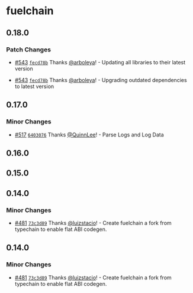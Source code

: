 # fuelchain

## 0.18.0

### Patch Changes

- [#543](https://github.com/FuelLabs/fuels-ts/pull/543) [`fecd78b`](https://github.com/FuelLabs/fuels-ts/commit/fecd78bec8a6a9077bd3494369345461da3934a3) Thanks [@arboleya](https://github.com/arboleya)! - Updating all libraries to their latest version

- [#543](https://github.com/FuelLabs/fuels-ts/pull/543) [`fecd78b`](https://github.com/FuelLabs/fuels-ts/commit/fecd78bec8a6a9077bd3494369345461da3934a3) Thanks [@arboleya](https://github.com/arboleya)! - Upgrading outdated dependencies to latest version

## 0.17.0

### Minor Changes

- [#517](https://github.com/FuelLabs/fuels-ts/pull/517) [`6403076`](https://github.com/FuelLabs/fuels-ts/commit/6403076bb9fce9055b436596e23713b0e7909d87) Thanks [@QuinnLee](https://github.com/QuinnLee)! - Parse Logs and Log Data

## 0.16.0

## 0.15.0

## 0.14.0

### Minor Changes

- [#481](https://github.com/FuelLabs/fuels-ts/pull/481) [`73c3d89`](https://github.com/FuelLabs/fuels-ts/commit/73c3d892ce74efc3cc455e0d0c37de3f1d086699) Thanks [@luizstacio](https://github.com/luizstacio)! - Create fuelchain a fork from typechain to enable flat ABI codegen.

## 0.14.0

### Minor Changes

- [#481](https://github.com/FuelLabs/fuels-ts/pull/481) [`73c3d89`](https://github.com/FuelLabs/fuels-ts/commit/73c3d892ce74efc3cc455e0d0c37de3f1d086699) Thanks [@luizstacio](https://github.com/luizstacio)! - Create fuelchain a fork from typechain to enable flat ABI codegen.
